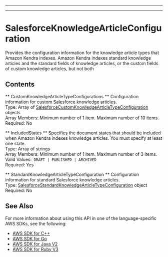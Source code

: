 --------

--------

# SalesforceKnowledgeArticleConfiguration<a name="API_SalesforceKnowledgeArticleConfiguration"></a>

Provides the configuration information for the knowledge article types that Amazon Kendra indexes\. Amazon Kendra indexes standard knowledge articles and the standard fields of knowledge articles, or the custom fields of custom knowledge articles, but not both 

## Contents<a name="API_SalesforceKnowledgeArticleConfiguration_Contents"></a>

 ** CustomKnowledgeArticleTypeConfigurations **   <a name="Kendra-Type-SalesforceKnowledgeArticleConfiguration-CustomKnowledgeArticleTypeConfigurations"></a>
Configuration information for custom Salesforce knowledge articles\.  
Type: Array of [SalesforceCustomKnowledgeArticleTypeConfiguration](API_SalesforceCustomKnowledgeArticleTypeConfiguration.md) objects  
Array Members: Minimum number of 1 item\. Maximum number of 10 items\.  
Required: No

 ** IncludedStates **   <a name="Kendra-Type-SalesforceKnowledgeArticleConfiguration-IncludedStates"></a>
Specifies the document states that should be included when Amazon Kendra indexes knowledge articles\. You must specify at least one state\.  
Type: Array of strings  
Array Members: Minimum number of 1 item\. Maximum number of 3 items\.  
Valid Values:` DRAFT | PUBLISHED | ARCHIVED`   
Required: Yes

 ** StandardKnowledgeArticleTypeConfiguration **   <a name="Kendra-Type-SalesforceKnowledgeArticleConfiguration-StandardKnowledgeArticleTypeConfiguration"></a>
Configuration information for standard Salesforce knowledge articles\.  
Type: [SalesforceStandardKnowledgeArticleTypeConfiguration](API_SalesforceStandardKnowledgeArticleTypeConfiguration.md) object  
Required: No

## See Also<a name="API_SalesforceKnowledgeArticleConfiguration_SeeAlso"></a>

For more information about using this API in one of the language\-specific AWS SDKs, see the following:
+  [AWS SDK for C\+\+](https://docs.aws.amazon.com/goto/SdkForCpp/kendra-2019-02-03/SalesforceKnowledgeArticleConfiguration) 
+  [AWS SDK for Go](https://docs.aws.amazon.com/goto/SdkForGoV1/kendra-2019-02-03/SalesforceKnowledgeArticleConfiguration) 
+  [AWS SDK for Java V2](https://docs.aws.amazon.com/goto/SdkForJavaV2/kendra-2019-02-03/SalesforceKnowledgeArticleConfiguration) 
+  [AWS SDK for Ruby V3](https://docs.aws.amazon.com/goto/SdkForRubyV3/kendra-2019-02-03/SalesforceKnowledgeArticleConfiguration) 